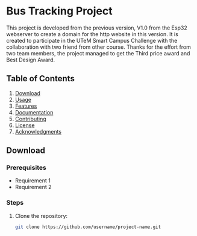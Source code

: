 # Bus Tracking Project

This project is developed from the previous version, V1.0 from the Esp32 webserver to create a domain for the http website in this version. It is created to participate in the UTeM Smart Campus Challenge with the collaboration with two friend from other course. Thanks for the effort from two team members, the project managed to get the Third price award and Best Design Award.

## Table of Contents
1. [Download](#Download)
2. [Usage](#usage)
3. [Features](#features)
4. [Documentation](#documentation)
5. [Contributing](#contributing)
6. [License](#license)
7. [Acknowledgments](#acknowledgments)

## Download

### Prerequisites
- Requirement 1
- Requirement 2

### Steps
1. Clone the repository:
   ```bash
   git clone https://github.com/username/project-name.git
